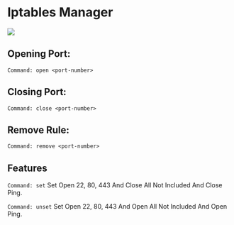 # Iptables Manager
![](https://github.com/ER-hamed/iptable-manager/raw/main/Screenshot.png)
## Opening Port:

```
Command: open <port-number>
```


## Closing Port:
```
Command: close <port-number>
```


## Remove Rule:
```
Command: remove <port-number>
```



## Features
```Command: set``` Set Open 22, 80, 443 And Close All Not Included And Close Ping.

```Command: unset``` Set Open 22, 80, 443 And Open All Not Included And Open Ping.
